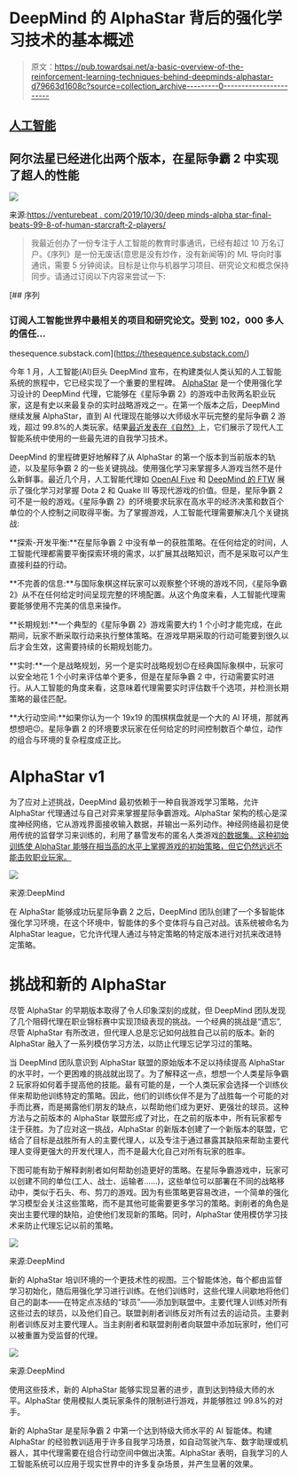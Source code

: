 # DeepMind 的 AlphaStar 背后的强化学习技术的基本概述

> 原文：<https://pub.towardsai.net/a-basic-overview-of-the-reinforcement-learning-techniques-behind-deepminds-alphastar-d79663d1608c?source=collection_archive---------0----------------------->

## [人工智能](https://towardsai.net/p/category/artificial-intelligence)

## 阿尔法星已经进化出两个版本，在星际争霸 2 中实现了超人的性能

![](img/cf73fc2d3f07e67e7558e1849362586b.png)

来源:[https://venturebeat . com/2019/10/30/deep minds-alpha star-final-beats-99-8-of-human-starcraft-2-players/](https://venturebeat.com/2019/10/30/deepminds-alphastar-final-beats-99-8-of-human-starcraft-2-players/)

> 我最近创办了一份专注于人工智能的教育时事通讯，已经有超过 10 万名订户。《序列》是一份无废话(意思是没有炒作，没有新闻等)的 ML 导向时事通讯，需要 5 分钟阅读。目标是让你与机器学习项目、研究论文和概念保持同步。请通过订阅以下内容来尝试一下:

[](https://thesequence.substack.com/) [## 序列

### 订阅人工智能世界中最相关的项目和研究论文。受到 102，000 多人的信任…

thesequence.substack.com](https://thesequence.substack.com/) 

今年 1 月，人工智能(AI)巨头 DeepMind 宣布，在构建类似人类认知的人工智能系统的旅程中，它已经实现了一个重要的里程碑。 [AlphaStar](https://deepmind.com/blog/article/alphastar-mastering-real-time-strategy-game-starcraft-ii) 是一个使用强化学习设计的 DeepMind 代理，它能够在《星际争霸 2》的游戏中击败两名职业玩家，这是有史以来最复杂的实时战略游戏之一。在第一个版本之后，DeepMind 继续发展 AlphaStar，直到 AI 代理现在能够以大师级水平玩完整的星际争霸 2 游戏，超过 99.8%的人类玩家。结果[最近发表在《自然》](https://www.nature.com/articles/s41586-019-1724-z.epdf?author_access_token=lZH3nqPYtWJXfDA10W0CNNRgN0jAjWel9jnR3ZoTv0PSZcPzJFGNAZhOlk4deBCKzKm70KfinloafEF1bCCXL6IIHHgKaDkaTkBcTEv7aT-wqDoG1VeO9-wO3GEoAMF9bAOt7mJ0RWQnRVMbyfgH9A%3D%3D)上，它们展示了现代人工智能系统中使用的一些最先进的自我学习技术。

DeepMind 的里程碑更好地解释了从 AlphaStar 的第一个版本到当前版本的轨迹，以及星际争霸 2 的一些关键挑战。使用强化学习来掌握多人游戏当然不是什么新鲜事。最近几个月，人工智能代理如 [OpenAI Five](https://openai.com/blog/openai-five/) 和 [DeepMind 的 FTW](https://deepmind.com/blog/article/capture-the-flag-science) 展示了强化学习对掌握 Dota 2 和 Quake III 等现代游戏的价值。但是，星际争霸 2 可不是一般的游戏。《星际争霸 2》的环境要求玩家在高水平的经济决策和数百个单位的个人控制之间取得平衡。为了掌握游戏，人工智能代理需要解决几个关键挑战:

**探索-开发平衡:**在星际争霸 2 中没有单一的获胜策略。在任何给定的时间，人工智能代理都需要平衡探索环境的需求，以扩展其战略知识，而不是采取可以产生直接利益的行动。

**不完善的信息:**与国际象棋这样玩家可以观察整个环境的游戏不同，《星际争霸 2》从不在任何给定时间呈现完整的环境配置。从这个角度来看，人工智能代理需要能够使用不完美的信息来操作。

**长期规划:**一个典型的《星际争霸 2》游戏需要大约 1 个小时才能完成，在此期间，玩家不断采取行动来执行整体策略。在游戏早期采取的行动可能要到很久以后才会生效，这需要持续的长期规划能力。

**实时:**一个是战略规划，另一个是实时战略规划😉在经典国际象棋中，玩家可以安全地花 1 个小时来评估单个更多，但是在星际争霸 2 中，行动需要实时进行。从人工智能的角度来看，这意味着代理需要实时评估数千个选项，并检测长期策略的最佳匹配。

**大行动空间:**如果你认为一个 19x19 的围棋棋盘就是一个大的 AI 环境，那就再想想吧😉。星际争霸 2 的环境要求玩家在任何给定的时间控制数百个单位，动作的组合与环境的复杂程度成正比。

# AlphaStar v1

为了应对上述挑战，DeepMind 最初依赖于一种自我游戏学习策略，允许 AlphaStar 代理通过与自己对弈来掌握星际争霸游戏。AlphaStar 架构的核心是深度神经网络，它从游戏界面接收输入数据，并输出一系列动作。神经网络最初是使用传统的监督学习来训练的，利用了暴雪发布的匿名人类游戏[的数据集。这种初始训练使 AlphaStar 能够在相当高的水平上掌握游戏的初始策略，但它仍然远远不能击败职业玩家。](https://github.com/Blizzard/s2client-proto/tree/master/samples/replay-api)

![](img/39e1f637be79e637f40a2a335d4ee7b6.png)

来源:DeepMind

在 AlphaStar 能够成功玩星际争霸 2 之后，DeepMind 团队创建了一个多智能体强化学习环境，在这个环境中，智能体的多个变体将与自己对战。该系统被命名为 AlphaStar league，它允许代理人通过与特定策略的特定版本进行对抗来改进特定策略。

# 挑战和新的 AlphaStar

尽管 AlphaStar 的早期版本取得了令人印象深刻的成就，但 DeepMind 团队发现了几个阻碍代理在职业锦标赛中实现顶级表现的挑战。一个经典的挑战是“遗忘”,尽管 AlphaStar 有所改进，但代理人总是忘记如何战胜自己以前的版本。新的 AlphaStar 融入了一系列模仿学习方法，以防止代理忘记学习过的策略。

当 DeepMind 团队意识到 AlphaStar 联盟的原始版本不足以持续提高 AlphaStar 的水平时，一个更困难的挑战就出现了。为了解释这一点，想想一个人类星际争霸 2 玩家将如何着手提高他的技能。最有可能的是，一个人类玩家会选择一个训练伙伴来帮助他训练特定的策略。因此，他们的训练伙伴不是为了战胜每一个可能的对手而比赛，而是揭露他们朋友的缺点，以帮助他们成为更好、更强壮的球员。这种方法与之前版本的 AlphaStar 联盟形成了对比，在之前的版本中，所有玩家都专注于获胜。为了应对这一挑战，AlphaStar 的新版本创建了一个新版本的联盟，它结合了目标是战胜所有人的主要代理人，以及专注于通过暴露其缺陷来帮助主要代理人变得更强大的开发代理人，而不是最大化自己对所有玩家的胜率。

下图可能有助于解释剥削者如何帮助创造更好的策略。在星际争霸游戏中，玩家可以创建不同的单位(工人、战士、运输者……)，这些单位可以部署在不同的战略移动中，类似于石头、布、剪刀的游戏。因为有些策略更容易改进，一个简单的强化学习模型会关注这些策略，而不是其他可能需要更多学习的策略。剥削者的角色是突出主要代理的缺陷，迫使他们发现新的策略。同时，AlphaStar 使用模仿学习技术来防止代理忘记以前的策略。

![](img/9749e9d7c8e25c09b29e672d7c710148.png)

来源:DeepMind

新的 AlphaStar 培训环境的一个更技术性的视图。三个智能体池，每个都由监督学习初始化，随后用强化学习进行训练。在他们训练时，这些代理人间歇地将他们自己的副本——在特定点冻结的“球员”——添加到联盟中。主要代理人训练对所有这些过去的球员，以及他们自己。联盟剥削者训练反对所有过去的运动员。主要剥削者训练反对主要代理人。当主剥削者和联盟剥削者向联盟中添加玩家时，他们可以被重置为受监督的代理。

![](img/f8d4623619d783795669854277860cc2.png)

来源:DeepMind

使用这些技术，新的 AlphaStar 能够实现显著的进步，直到达到特级大师的水平。AlphaStar 使用模拟人类玩家条件的限制进行游戏，并能够胜过 99.8%的对手。

新的 AlphaStar 是星际争霸 2 中第一个达到特级大师水平的 AI 智能体。构建 AlphaStar 的经验教训适用于许多自我学习场景，如自动驾驶汽车、数字助理或机器人，其中代理需要在组合行动空间中做出决策。AlphaStar 表明，自我学习的人工智能系统可以应用于现实世界中的许多复杂场景，并产生显著的效果。